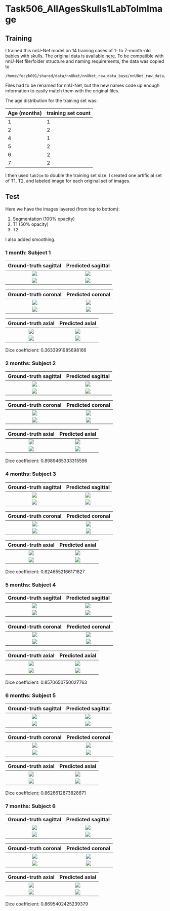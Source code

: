 # Task506_AllAgesSkulls1LabToImImage

## Training

I trained this nnU-Net model on 14 training cases of 1- to 7-month-old babies with skulls.
The original data is available 
[here](https://umn.app.box.com/folder/143693300383?s=npitfaxq4udspe1phscihl6gvb9uvihh).
To be compatible with nnU-Net file/folder structure and naming requirements, the data
was copied to

    /home/feczk001/shared/data/nnUNet/nnUNet_raw_data_base/nnUNet_raw_data/Task506_AllAgesSkulls1LabToImImage

Files had to be renamed for nnU-Net, but the new names code up enough information to easily match them with the original files.

The age distribution for the training set was:

| Age (months)      | training set count | 
| ----------- | ----------- |
| 1  | 1        |
| 2 | 2         |
| 4 | 1         |
| 5 | 2         |
| 6 | 2         |
| 7 | 2         |

I then used `lab2im` to double the training set size.  I created one artificial set of
T1, T2, and labeled image for each original set of images.

## Test

Here we have the images layered (from top to bottom):

1. Segmentation (100% opacity)
2. T1 (50% opacity)
3. T2

I also added smoothing.

### 1 month: Subject 1

Ground-truth sagittal       |  Predicted sagittal
:-------------------------:|:-------------------------:
![](../../img/Task506/1mo/sub-1/sagittal/ground_truth.jpg)  |  ![](../../img/Task506/1mo/sub-1/sagittal/inferred.jpg)
![](../../img/Task506/1mo/sub-1/sagittal/ground_truth_outline.jpg)  |  ![](../../img/Task506/1mo/sub-1/sagittal/inferred_outline.jpg)

Ground-truth coronal       |  Predicted coronal
:-------------------------:|:-------------------------:
![](../../img/Task506/1mo/sub-1/coronal/ground_truth.jpg)  |  ![](../../img/Task506/1mo/sub-1/coronal/inferred.jpg)
![](../../img/Task506/1mo/sub-1/coronal/ground_truth_outline.jpg)  |  ![](../../img/Task506/1mo/sub-1/coronal/inferred_outline.jpg)

Ground-truth axial       |  Predicted axial
:-------------------------:|:-------------------------:
![](../../img/Task506/1mo/sub-1/axial/ground_truth.jpg)  |  ![](../../img/Task506/1mo/sub-1/axial/inferred.jpg)
![](../../img/Task506/1mo/sub-1/axial/ground_truth_outline.jpg)  |  ![](../../img/Task506/1mo/sub-1/axial/inferred_outline.jpg)

Dice coefficient: 0.3633991985698166

### 2 months: Subject 2

Ground-truth sagittal       |  Predicted sagittal
:-------------------------:|:-------------------------:
![](../../img/Task506/2mo/sub-1/sagittal/ground_truth.jpg)  |  ![](../../img/Task506/2mo/sub-1/sagittal/inferred.jpg)
![](../../img/Task506/2mo/sub-1/sagittal/ground_truth_outline.jpg)  |  ![](../../img/Task506/2mo/sub-1/sagittal/inferred_outline.jpg)

Ground-truth coronal       |  Predicted coronal
:-------------------------:|:-------------------------:
![](../../img/Task506/2mo/sub-1/coronal/ground_truth.jpg)  |  ![](../../img/Task506/2mo/sub-1/coronal/inferred.jpg)
![](../../img/Task506/2mo/sub-1/coronal/ground_truth_outline.jpg)  |  ![](../../img/Task506/2mo/sub-1/coronal/inferred_outline.jpg)

Ground-truth axial       |  Predicted axial
:-------------------------:|:-------------------------:
![](../../img/Task506/2mo/sub-1/axial/ground_truth.jpg)  |  ![](../../img/Task506/2mo/sub-1/axial/inferred.jpg)
![](../../img/Task506/2mo/sub-1/axial/ground_truth_outline.jpg)  |  ![](../../img/Task506/2mo/sub-1/axial/inferred_outline.jpg)

Dice coefficient: 0.8989465333315596

### 4 months: Subject 3

Ground-truth sagittal       |  Predicted sagittal
:-------------------------:|:-------------------------:
![](../../img/Task506/4mo/sub-1/sagittal/ground_truth.jpg)  |  ![](../../img/Task506/4mo/sub-1/sagittal/inferred.jpg)
![](../../img/Task506/4mo/sub-1/sagittal/ground_truth_outline.jpg)  |  ![](../../img/Task506/4mo/sub-1/sagittal/inferred_outline.jpg)

Ground-truth coronal       |  Predicted coronal
:-------------------------:|:-------------------------:
![](../../img/Task506/4mo/sub-1/coronal/ground_truth.jpg)  |  ![](../../img/Task506/4mo/sub-1/coronal/inferred.jpg)
![](../../img/Task506/4mo/sub-1/coronal/ground_truth_outline.jpg)  |  ![](../../img/Task506/4mo/sub-1/coronal/inferred_outline.jpg)

Ground-truth axial       |  Predicted axial
:-------------------------:|:-------------------------:
![](../../img/Task506/4mo/sub-1/axial/ground_truth.jpg)  |  ![](../../img/Task506/4mo/sub-1/axial/inferred.jpg)
![](../../img/Task506/4mo/sub-1/axial/ground_truth_outline.jpg)  |  ![](../../img/Task506/4mo/sub-1/axial/inferred_outline.jpg)

Dice coefficient: 0.8246552166171827

### 5 months: Subject 4

Ground-truth sagittal       |  Predicted sagittal
:-------------------------:|:-------------------------:
![](../../img/Task506/5mo/sub-1/sagittal/ground_truth.jpg)  |  ![](../../img/Task506/5mo/sub-1/sagittal/inferred.jpg)
![](../../img/Task506/5mo/sub-1/sagittal/ground_truth_outline.jpg)  |  ![](../../img/Task506/5mo/sub-1/sagittal/inferred_outline.jpg)

Ground-truth coronal       |  Predicted coronal
:-------------------------:|:-------------------------:
![](../../img/Task506/5mo/sub-1/coronal/ground_truth.jpg)  |  ![](../../img/Task506/5mo/sub-1/coronal/inferred.jpg)
![](../../img/Task506/5mo/sub-1/coronal/ground_truth_outline.jpg)  |  ![](../../img/Task506/5mo/sub-1/coronal/inferred_outline.jpg)

Ground-truth axial       |  Predicted axial
:-------------------------:|:-------------------------:
![](../../img/Task506/5mo/sub-1/axial/ground_truth.jpg)  |  ![](../../img/Task506/5mo/sub-1/axial/inferred.jpg)
![](../../img/Task506/5mo/sub-1/axial/ground_truth_outline.jpg)  |  ![](../../img/Task506/5mo/sub-1/axial/inferred_outline.jpg)

Dice coefficient: 0.8570650750027763

### 6 months: Subject 5

Ground-truth sagittal       |  Predicted sagittal
:-------------------------:|:-------------------------:
![](../../img/Task506/6mo/sub-1/sagittal/ground_truth.jpg)  |  ![](../../img/Task506/6mo/sub-1/sagittal/inferred.jpg)
![](../../img/Task506/6mo/sub-1/sagittal/ground_truth_outline.jpg)  |  ![](../../img/Task506/6mo/sub-1/sagittal/inferred_outline.jpg)

Ground-truth coronal       |  Predicted coronal
:-------------------------:|:-------------------------:
![](../../img/Task506/6mo/sub-1/coronal/ground_truth.jpg)  |  ![](../../img/Task506/6mo/sub-1/coronal/inferred.jpg)
![](../../img/Task506/6mo/sub-1/coronal/ground_truth_outline.jpg)  |  ![](../../img/Task506/6mo/sub-1/coronal/inferred_outline.jpg)

Ground-truth axial       |  Predicted axial
:-------------------------:|:-------------------------:
![](../../img/Task506/6mo/sub-1/axial/ground_truth.jpg)  |  ![](../../img/Task506/6mo/sub-1/axial/inferred.jpg)
![](../../img/Task506/6mo/sub-1/axial/ground_truth_outline.jpg)  |  ![](../../img/Task506/6mo/sub-1/axial/inferred_outline.jpg)

Dice coefficient: 0.8626612873828671

### 7 months: Subject 6

Ground-truth sagittal       |  Predicted sagittal
:-------------------------:|:-------------------------:
![](../../img/Task506/7mo/sub-1/sagittal/ground_truth.jpg)  |  ![](../../img/Task506/7mo/sub-1/sagittal/inferred.jpg)
![](../../img/Task506/7mo/sub-1/sagittal/ground_truth_outline.jpg)  |  ![](../../img/Task506/7mo/sub-1/sagittal/inferred_outline.jpg)

Ground-truth coronal       |  Predicted coronal
:-------------------------:|:-------------------------:
![](../../img/Task506/7mo/sub-1/coronal/ground_truth.jpg)  |  ![](../../img/Task506/7mo/sub-1/coronal/inferred.jpg)
![](../../img/Task506/7mo/sub-1/coronal/ground_truth_outline.jpg)  |  ![](../../img/Task506/7mo/sub-1/coronal/inferred_outline.jpg)

Ground-truth axial       |  Predicted axial
:-------------------------:|:-------------------------:
![](../../img/Task506/7mo/sub-1/axial/ground_truth.jpg)  |  ![](../../img/Task506/7mo/sub-1/axial/inferred.jpg)
![](../../img/Task506/7mo/sub-1/axial/ground_truth_outline.jpg)  |  ![](../../img/Task506/7mo/sub-1/axial/inferred_outline.jpg)

Dice coefficient: 0.8695402425239379
